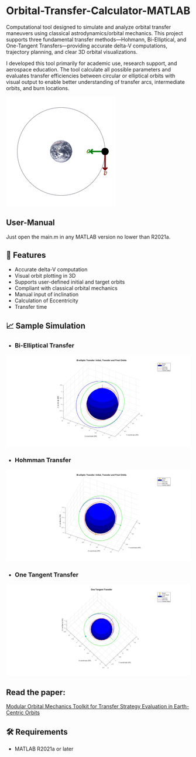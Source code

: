 # Orbital-Transfer-Calculator-MATLAB
Computational tool designed to simulate and analyze orbital transfer maneuvers using classical astrodynamics/orbital mechanics. This project supports three fundamental transfer methods—Hohmann, Bi-Elliptical, and One-Tangent Transfers—providing accurate delta-V computations, trajectory planning, and clear 3D orbital visualizations.

I developed this tool primarily for academic use, research support, and aerospace education. The tool calculate all possible parameters and evaluates transfer efficiencies between circular or elliptical orbits with visual output to enable better understanding of transfer arcs, intermediate orbits, and burn locations.

![Orbital Mechanics](figures/Orbital_motion.gif)

## User-Manual
Just open the main.m in any MATLAB version no lower than R2021a.

## 🚀 Features
- Accurate delta-V computation
- Visual orbit plotting in 3D
- Supports user-defined initial and target orbits
- Compliant with classical orbital mechanics
- Manual input of inclination
- Calculation of Eccentricity
- Transfer time

## 📈 Sample Simulation
- ### Bi-Elliptical Transfer
![Bi-Elliptical Transfer Plot](figures/bielliptic.jpg)

- ### Hohmman Transfer
![Hohmman Transfer Plot](figures/hohmman.jpg)

- ### One Tangent Transfer
![One Tangent Transfer Plot](figures/onetangent.jpg)

## Read the paper:
[Modular Orbital Mechanics Toolkit for Transfer Strategy Evaluation in Earth-Centric Orbits](https://www.researchgate.net/publication/392228466_Modular_Orbital_Mechanics_Toolkit_for_Transfer_Strategy_Evaluation_in_Earth-Centric_Orbits_1st_Edition)

## 🛠 Requirements
- MATLAB R2021a or later
